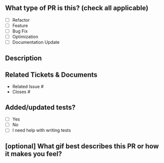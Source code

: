 
## What type of PR is this? (check all applicable)

- [ ] Refactor
- [ ] Feature
- [ ] Bug Fix
- [ ] Optimization
- [ ] Documentation Update

## Description

## Related Tickets & Documents

- Related Issue #
- Closes #

## Added/updated tests?
- [ ] Yes
- [ ] No
- [ ] I need help with writing tests

## [optional] What gif best describes this PR or how it makes you feel?


